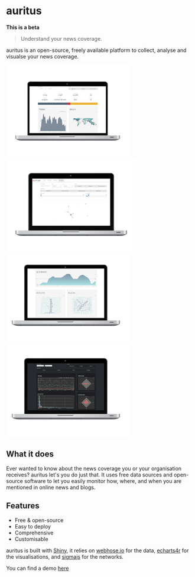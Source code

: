 # auritus

**This is a beta**

> Understand your news coverage.

auritus is an open-source, freely available platform to collect, analyse and visualse your news coverage. 

<img src="overview.png" height = 250 />
<img src="networks.png" height = 250 />
<img src="clouds.png" height = 250 />
<img src="theme.png" height = 250 />

## What it does

Ever wanted to know about the news coverage you or your organisation receives? auritus let's you do just that. It uses free data sources and open-source software to let you easily monitor how, where, and when you are mentioned in online news and blogs.

## Features

- Free & open-source
- Easy to deploy
- Comprehensive
- Customisable

auritus is built with [Shiny](https://shiny.rstudio.com/), it relies on [webhose.io](https://webhose.io/) for the data, [echarts4r](https://echarts4r.john-coene.com/) for the visualisations, and [sigmajs](https://sigmajs.john-coene.com/) for the networks.

You can find a demo [here](https://shiny.john-coene.com/auritus/)